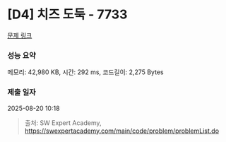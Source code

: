 # [D4] 치즈 도둑 - 7733 

[문제 링크](https://swexpertacademy.com/main/code/problem/problemDetail.do?contestProbId=AWrDOdQqRCUDFARG) 

### 성능 요약

메모리: 42,980 KB, 시간: 292 ms, 코드길이: 2,275 Bytes

### 제출 일자

2025-08-20 10:18



> 출처: SW Expert Academy, https://swexpertacademy.com/main/code/problem/problemList.do